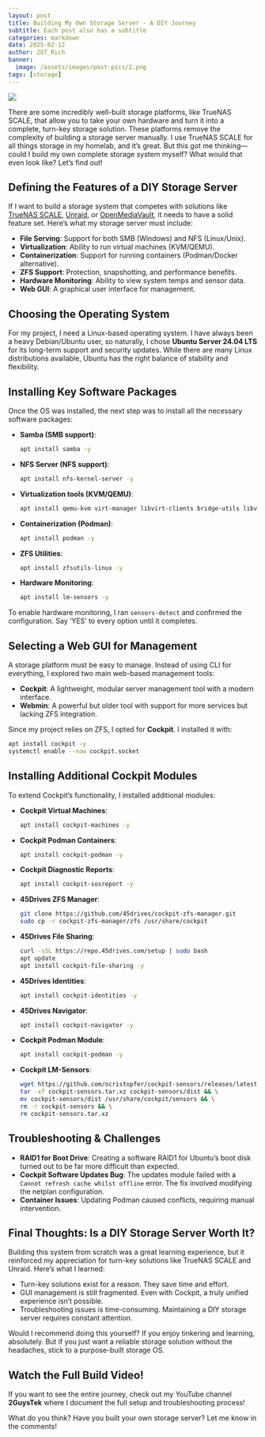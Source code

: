 ```yaml
---
layout: post
title: Building My Own Storage Server - A DIY Journey
subtitle: Each post also has a subtitle
categories: markdown
date: 2025-02-12
author: 2GT_Rich
banner:
  image: /assets/images/post-pics/2.png
tags: [storage]
---
```


![](//youtu.be/lPkQy5x_qDc)

There are some incredibly well-built storage platforms, like TrueNAS SCALE, that allow you to take your own hardware and turn it into a complete, turn-key storage solution. These platforms remove the complexity of building a storage server manually. I use TrueNAS SCALE for all things storage in my homelab, and it’s great. But this got me thinking—could I build my own complete storage system myself? What would that even look like? Let’s find out!

## Defining the Features of a DIY Storage Server

If I want to build a storage system that competes with solutions like [TrueNAS SCALE](https://www.truenas.com/), [Unraid](https://unraid.net/), or [OpenMediaVault](https://www.openmediavault.org/), it needs to have a solid feature set. Here’s what my storage server must include:

- **File Serving**: Support for both SMB (Windows) and NFS (Linux/Unix).
- **Virtualization**: Ability to run virtual machines (KVM/QEMU).
- **Containerization**: Support for running containers (Podman/Docker alternative).
- **ZFS Support**: Protection, snapshotting, and performance benefits.
- **Hardware Monitoring**: Ability to view system temps and sensor data.
- **Web GUI**: A graphical user interface for management.

## Choosing the Operating System

For my project, I need a Linux-based operating system. I have always been a heavy Debian/Ubuntu user, so naturally, I chose **Ubuntu Server 24.04 LTS** for its long-term support and security updates. While there are many Linux distributions available, Ubuntu has the right balance of stability and flexibility.

## Installing Key Software Packages

Once the OS was installed, the next step was to install all the necessary software packages:

- **Samba (SMB support)**: 
  ```bash
  apt install samba -y
  ```
- **NFS Server (NFS support)**: 
  ```bash
  apt install nfs-kernel-server -y
  ```
- **Virtualization tools (KVM/QEMU)**: 
  ```bash
  apt install qemu-kvm virt-manager libvirt-clients bridge-utils libvirt-daemon-system virtinst -y
  ```
- **Containerization (Podman)**: 
  ```bash
  apt install podman -y
  ```
- **ZFS Utilities**: 
  ```bash
  apt install zfsutils-linux -y
  ```
- **Hardware Monitoring**: 
  ```bash
  apt install lm-sensors -y
  ```

To enable hardware monitoring, I ran `sensors-detect` and confirmed the configuration. Say ‘YES’ to every option until it completes.

## Selecting a Web GUI for Management

A storage platform must be easy to manage. Instead of using CLI for everything, I explored two main web-based management tools:

- **Cockpit**: A lightweight, modular server management tool with a modern interface.
- **Webmin**: A powerful but older tool with support for more services but lacking ZFS integration.

Since my project relies on ZFS, I opted for **Cockpit**. I installed it with:
```bash
apt install cockpit -y
systemctl enable --now cockpit.socket
```

## Installing Additional Cockpit Modules

To extend Cockpit’s functionality, I installed additional modules:

- **Cockpit Virtual Machines**: 
  ```bash
  apt install cockpit-machines -y
  ```
- **Cockpit Podman Containers**: 
  ```bash
  apt install cockpit-podman -y
  ```
- **Cockpit Diagnostic Reports**: 
  ```bash
  apt install cockpit-sosreport -y
  ```
- **45Drives ZFS Manager**:
  ```bash
  git clone https://github.com/45drives/cockpit-zfs-manager.git
  sudo cp -r cockpit-zfs-manager/zfs /usr/share/cockpit
  ```
- **45Drives File Sharing**:
  ```bash
  curl -sSL https://repo.45drives.com/setup | sudo bash
  apt update
  apt install cockpit-file-sharing -y
  ```
- **45Drives Identities**:
  ```bash
  apt install cockpit-identities -y
  ```
- **45Drives Navigator**: 
  ```bash
  apt install cockpit-navigator -y
  ```
- **Cockpit Podman Module**: 
  ```bash
  apt install cockpit-podman -y
  ```
- **Cockpit LM-Sensors**:
  ```bash
  wget https://github.com/ocristopfer/cockpit-sensors/releases/latest/download/cockpit-sensors.tar.xz && \
  tar -xf cockpit-sensors.tar.xz cockpit-sensors/dist && \
  mv cockpit-sensors/dist /usr/share/cockpit/sensors && \
  rm -r cockpit-sensors && \
  rm cockpit-sensors.tar.xz
  ```

## Troubleshooting & Challenges

- **RAID1 for Boot Drive**: Creating a software RAID1 for Ubuntu’s boot disk turned out to be far more difficult than expected.
- **Cockpit Software Updates Bug**: The updates module failed with a `Cannot refresh cache whilst offline` error. The fix involved modifying the netplan configuration.
- **Container Issues**: Updating Podman caused conflicts, requiring manual intervention.

## Final Thoughts: Is a DIY Storage Server Worth It?

Building this system from scratch was a great learning experience, but it reinforced my appreciation for turn-key solutions like TrueNAS SCALE and Unraid. Here’s what I learned:

- Turn-key solutions exist for a reason. They save time and effort.
- GUI management is still fragmented. Even with Cockpit, a truly unified experience isn’t possible.
- Troubleshooting issues is time-consuming. Maintaining a DIY storage server requires constant attention.

Would I recommend doing this yourself? If you enjoy tinkering and learning, absolutely. But if you just want a reliable storage solution without the headaches, stick to a purpose-built storage OS.

## Watch the Full Build Video!

If you want to see the entire journey, check out my YouTube channel **2GuysTek** where I document the full setup and troubleshooting process!

What do you think? Have you built your own storage server? Let me know in the comments!
